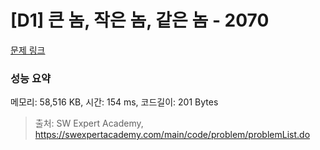 # [D1] 큰 놈, 작은 놈, 같은 놈 - 2070 

[문제 링크](https://swexpertacademy.com/main/code/problem/problemDetail.do?contestProbId=AV5QQ6qqA40DFAUq) 

### 성능 요약

메모리: 58,516 KB, 시간: 154 ms, 코드길이: 201 Bytes



> 출처: SW Expert Academy, https://swexpertacademy.com/main/code/problem/problemList.do